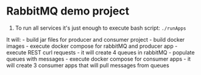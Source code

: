 # RabbitMQ demo project

1. To run all services it's just enough to execute bash script:
    ```./runApps```
    
It will:
    - build jar files for producer and consumer project
    - build docker images 
    - execute docker compose for rabbitMQ and producer app
    - execute REST curl requests 
        - it will create 4 queues in rabbitMQ
        - populate queues with messages
    - execute docker compose for consumer apps
    	- it will create 3 consumer apps that will pull messages from queues
	
